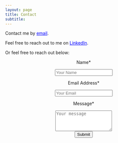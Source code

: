 ```yaml
---
layout: page
title: Contact
subtitle: 
---
```

Contact me by <a href="mailto:cathaoiragnew@gmail.com" style="color:blue; text-decoration: underline;">email</a>.

Feel free to reach out to me on <a href="https://www.linkedin.com/in/cathaoiragnew/" target="_blank"  style="color:blue; text-decoration: underline;">LinkedIn</a>.

Or feel free to reach out below:

<center>
<form action="https://formkeep.com/f/f302825db951"
   accept-charset="UTF-8"
   enctype="multipart/form-data"
   method="POST">
  <p>Name*</p>
  <input type="text" name="name" placeholder="Your Name">
  <input type="hidden" name="utf8" value="✓">  
  <p>Email Address*</p>
  <input type="email" name="email" placeholder="Your Email">
  <p>Message*</p>
  <textarea name="message" placeholder="Your message" rows="4"></textarea>
   <br>
  <button type="submit">Submit</button>
</form>
</center>


